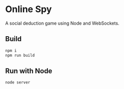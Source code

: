 # Online Spy

A social deduction game using Node and WebSockets.

## Build

```sh
npm i
npm run build
```

## Run with Node

```sh
node server
```
